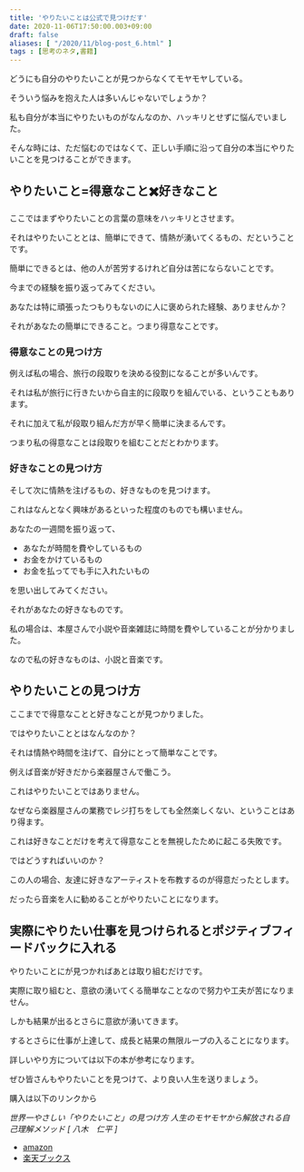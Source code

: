 ```yaml
---
title: 'やりたいことは公式で見つけだす'
date: 2020-11-06T17:50:00.003+09:00
draft: false
aliases: [ "/2020/11/blog-post_6.html" ]
tags : [思考のネタ,書籍]
---
```


どうにも自分のやりたいことが見つからなくてモヤモヤしている。

そういう悩みを抱えた人は多いんじゃないでしょうか？

私も自分が本当にやりたいものがなんなのか、ハッキリとせずに悩んでいました。

そんな時には、ただ悩むのではなくて、正しい手順に沿って自分の本当にやりたいことを見つけることができます。


## やりたいこと=得意なこと✖️好きなこと
ここではまずやりたいことの言葉の意味をハッキリとさせます。

それはやりたいこととは、簡単にできて、情熱が湧いてくるもの、だということです。

簡単にできるとは、他の人が苦労するけれど自分は苦にならないことです。

今までの経験を振り返ってみてください。

あなたは特に頑張ったつもりもないのに人に褒められた経験、ありませんか？

それがあなたの簡単にできること。つまり得意なことです。

### 得意なことの見つけ方

例えば私の場合、旅行の段取りを決める役割になることが多いんです。

それは私が旅行に行きたいから自主的に段取りを組んでいる、ということもあります。

それに加えて私が段取り組んだ方が早く簡単に決まるんです。

つまり私の得意なことは段取りを組むことだとわかります。

### 好きなことの見つけ方[](#好きなことの見つけ方 "好きなことの見つけ方")

そして次に情熱を注げるもの、好きなものを見つけます。

これはなんとなく興味があるといった程度のものでも構いません。

あなたの一週間を振り返って、

*   あなたが時間を費やしているもの
*   お金をかけているもの
*   お金を払ってでも手に入れたいもの

を思い出してみてください。

それがあなたの好きなものです。

私の場合は、本屋さんで小説や音楽雑誌に時間を費やしていることが分かりました。

なので私の好きなものは、小説と音楽です。

## やりたいことの見つけ方[](#やりたいことの見つけ方 "やりたいことの見つけ方")


ここまでで得意なことと好きなことが見つかりました。

ではやりたいこととはなんなのか？

それは情熱や時間を注げて、自分にとって簡単なことです。

例えば音楽が好きだから楽器屋さんで働こう。

これはやりたいことではありません。

なぜなら楽器屋さんの業務でレジ打ちをしても全然楽しくない、ということはあり得ます。

これは好きなことだけを考えて得意なことを無視したために起こる失敗です。

ではどうすればいいのか？

この人の場合、友達に好きなアーティストを布教するのが得意だったとします。

だったら音楽を人に勧めることがやりたいことになります。

## 実際にやりたい仕事を見つけられるとポジティブフィードバックに入れる[](#実際にやりたい仕事を見つけられるとポジティブフィードバックに入れる "実際にやりたい仕事を見つけられるとポジティブフィードバックに入れる")

やりたいことにが見つかればあとは取り組むだけです。

実際に取り組むと、意欲の湧いてくる簡単なことなので努力や工夫が苦になりません。

しかも結果が出るとさらに意欲が湧いてきます。

するとさらに仕事が上達して、成長と結果の無限ループの入ることになります。

詳しいやり方については以下の本が参考になります。

ぜひ皆さんもやりたいことを見つけて、より良い人生を送りましょう。

購入は以下のリンクから

*世界一やさしい「やりたいこと」の見つけ方 人生のモヤモヤから解放される自己理解メソッド [ 八木　仁平 ]*
- [amazon](https://amzn.to/2Xws6an)
- [楽天ブックス](https://hb.afl.rakuten.co.jp/ichiba/1b0a2d31.d22da597.1b0a2d32.91386760/?pc=https%3A%2F%2Fitem.rakuten.co.jp%2Fbook%2F16303452%2F&link_type=hybrid_url&ut=eyJwYWdlIjoiaXRlbSIsInR5cGUiOiJoeWJyaWRfdXJsIiwic2l6ZSI6IjI0MHgyNDAiLCJuYW0iOjEsIm5hbXAiOiJyaWdodCIsImNvbSI6MSwiY29tcCI6ImRvd24iLCJwcmljZSI6MSwiYm9yIjoxLCJjb2wiOjEsImJidG4iOjEsInByb2QiOjAsImFtcCI6ZmFsc2V9)